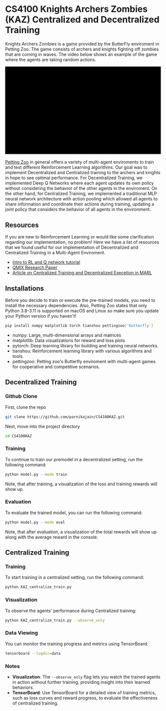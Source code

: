 # CS4100 Knights Archers Zombies (KAZ) Centralized and Decentralized Training
Knights Archers Zombies is a game provided by the ButterFly enviroment in Petting Zoo. The game consists of archers and knights fighting off zombies that are coming in waves. The video below shows an example of the game where the agents are taking random actions.

![](https://github.com/parnikajain/CS4100KAZ/blob/main/butterfly_knights_archers_zombies.gif)

[Petting Zoo](https://pettingzoo.farama.org/content/basic_usage/) in general offers a variety of multi-agent enviroments to train and test different Reinforcement Learning algorithms. Our goal was to implement Decentralized and Centralized training to the archers and knights in hope to see optimal performance. For Decentralized Training, we implemented Deep Q Networks where each agent updates its own policy without considering the behavior of the other agents in the enviroment. On the other hand, for Centralized Training, we implemented a traditional MLP neural network architecture with action pooling which allowed all agents to share information and coordinate their actions during training, updating a joint policy that considers the behavior of all agents in the environment. 

## Resources
If you are new to Reinforcement Learning or would like some clarification regarding our implementation, no problem! Here we have a list of resources that we found useful for our implementation of Decentralized and Centralized Training in a Multi-Agent Enviroment.

- [Intro to RL and Q network tutorial](https://www.tensorflow.org/agents/tutorials/0_intro_rl)
- [QMIX Research Paper](https://arxiv.org/pdf/1803.11485)
- [Article on Centralized Training and Decentralized Execetion in MARL](https://blog.devops.dev/centralised-training-and-decentralised-execution-in-multi-agent-reinforcement-learning-e68535a05307)

## Installations 
Before you decide to train or execute the pre-trained models, you need to install the necessary dependencies. Also, Petting Zoo states that only Python 3.8-3.11 is supported on macOS and Linux so make sure you update your Python version if you haven't!

```bash
pip install numpy matplotlib torch tianshou pettingzoo['butterfly']
```
- numpy: Large, multi-dimensional arrays and matrices
- matplotlib: Data visualizations for reward and loss plots
- pytorch: Deep learning library for building and training neural networks.
- tianshou: Reinforcement learning library with various algorithms and tools.
- pettingzoo: Petting zoo's Butterfly enviroment with multi-agent games for cooperative and competitive scenarios.

## Decentralized Training
### Github Clone
First, clone the repo
```bash
git clone https://github.com/parnikajain/CS4100KAZ.git
```

Next, move into the project directory
```bash
cd CS4100KAZ
```

### Training
To continue to train our premodel in a decentralized setting, run the following command:

```bash
python model.py --mode train
```

Note, that after training, a visualization of the loss and training rewards will show up. 

### Evaluation
To evaluate the trained model, you can run the following command:

```bash
python model.py --mode eval
```
Note, that after evaluation, a visualization of the total rewards will show up along with the average reward in the console.

## Centralized Training
### Training
To start training in a centralized setting, run the following command:

```bash
python KAZ_centralize_train.py
```

### Visualization
To observe the agents' performance during Centralized training:

```bash
python KAZ_centralize_train.py --observe_only
```

### Data Viewing
You can monitor the training progress and metrics using TensorBoard:

```bash
tensorboard --logdir=data
```

### Notes
- **Visualization**: The `--observe_only` flag lets you watch the trained agents in action without further training, providing insight into their learned behaviors.
- **TensorBoard**: Use TensorBoard for a detailed view of training metrics, such as loss curves and reward progress, to evaluate the effectiveness of centralized training.
